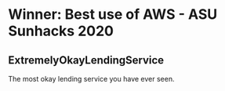 # Winner: Best use of AWS - ASU Sunhacks 2020
## ExtremelyOkayLendingService
The most okay lending service you have ever seen.
